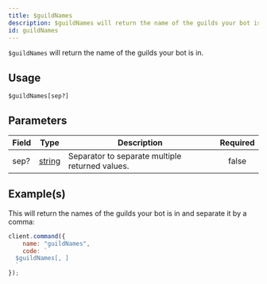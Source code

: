 ```yaml
---
title: $guildNames
description: $guildNames will return the name of the guilds your bot is in.
id: guildNames
---
```


`$guildNames` will return the name of the guilds your bot is in.

## Usage

```aoi
$guildNames[sep?]
```

## Parameters

| Field | Type                                                                                              | Description                                     | Required |
| ----- | ------------------------------------------------------------------------------------------------- | ----------------------------------------------- | :------: |
| sep?  | [string](https://developer.mozilla.org/en-US/docs/Web/JavaScript/Reference/Global_Objects/String) | Separator to separate multiple returned values. |  false   |

## Example(s)

This will return the names of the guilds your bot is in and separate it by a comma:

```javascript
client.command({
    name: "guildNames",
    code: `
  $guildNames[, ]
  `
});
```
